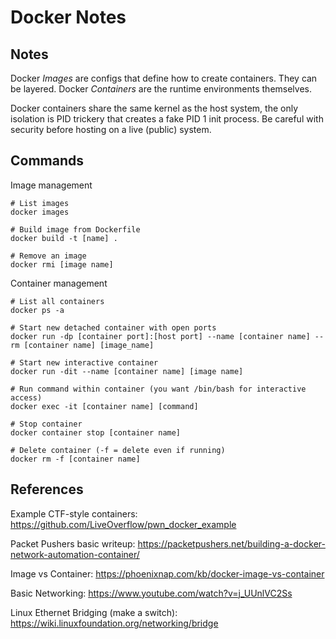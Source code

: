 # Docker Notes

## Notes

Docker _Images_ are configs that define how to create containers. They can be layered.
Docker _Containers_ are the runtime environments themselves.

Docker containers share the same kernel as the host system, the only isolation is PID trickery that creates
a fake PID 1 init process. Be careful with security before hosting on a live (public) system.

## Commands

Image management
```
# List images
docker images

# Build image from Dockerfile
docker build -t [name] .

# Remove an image
docker rmi [image name]
```

Container management
```
# List all containers
docker ps -a

# Start new detached container with open ports
docker run -dp [container port]:[host port] --name [container name] --rm [container name] [image_name]

# Start new interactive container
docker run -dit --name [container name] [image name]

# Run command within container (you want /bin/bash for interactive access)
docker exec -it [container name] [command]

# Stop container
docker container stop [container name]

# Delete container (-f = delete even if running)
docker rm -f [container name]
```


## References

Example CTF-style containers: 
https://github.com/LiveOverflow/pwn_docker_example

Packet Pushers basic writeup: 
https://packetpushers.net/building-a-docker-network-automation-container/

Image vs Container: 
https://phoenixnap.com/kb/docker-image-vs-container

Basic Networking: 
https://www.youtube.com/watch?v=j_UUnlVC2Ss

Linux Ethernet Bridging (make a switch): 
https://wiki.linuxfoundation.org/networking/bridge

